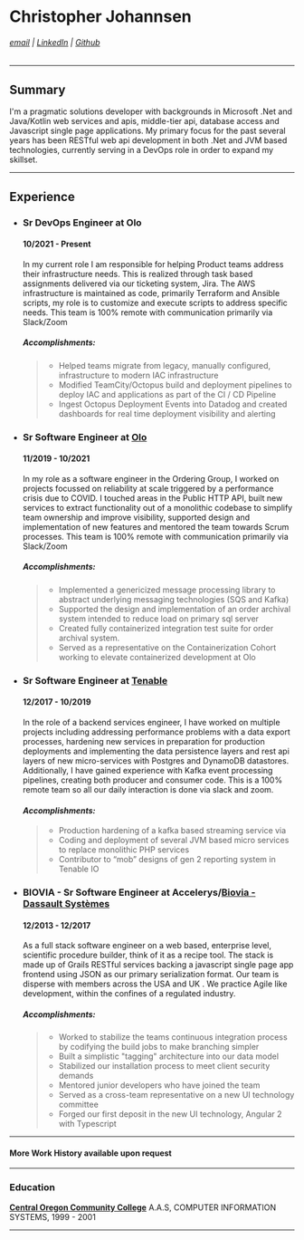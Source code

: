 # Christopher Johannsen
###### [email](mailto:chrisbjohannsen@gmail.com) | [LinkedIn](https://www.linkedin.com/in/christopherjohannsen/) | [Github](https://github.com/chrisbjohannsen)

---
## Summary

I'm a pragmatic solutions developer with backgrounds in Microsoft .Net 
and Java/Kotlin web services and apis, middle-tier api, database access 
and Javascript single page applications. 
My primary focus for the past several years has been RESTful 
web api development in both .Net and JVM based technologies,
currently serving in a DevOps role in order to expand my skillset.

---
## Experience

- ### Sr DevOps Engineer at Olo
  #### 10/2021 - Present
  In my current role I am responsible for helping Product teams address their infrastructure needs. This is realized through task based assignments delivered via our ticketing system, Jira. The AWS infrastructure is maintained as code, primarily Terraform and Ansible scripts, my role is to customize and execute scripts to address specific needs. This team is 100% remote with communication primarily via Slack/Zoom

  ##### *Accomplishments:*
  > * Helped teams migrate from legacy, manually configured, infrastructure to modern IAC infrastructure
  > * Modified TeamCity/Octopus build and deployment pipelines to deploy IAC and applications as part of the CI / CD Pipeline
  > * Ingest Octopus Deployment Events into Datadog and created dashboards for real time deployment visibility and alerting

- ### Sr Software Engineer at [Olo](https://www.olo.com)
  #### 11/2019 - 10/2021
  In my role as a software engineer in the Ordering Group, I worked on projects focussed on reliability at scale triggered by a performance crisis due to COVID. I touched areas in the Public HTTP API, built new services to extract functionality out of a monolithic codebase to simplify team ownership and improve visibility, supported design and implementation of new features and mentored the team towards Scrum processes. This team is 100% remote with communication primarily via Slack/Zoom

  ##### *Accomplishments:*

  > * Implemented a genericized message processing library to abstract underlying messaging technologies (SQS and Kafka)
  > * Supported the design and implementation of an order archival system intended to reduce load on primary sql server
  > * Created fully containerized integration test suite for order archival system.
  > * Served as a representative on the Containerization Cohort working to elevate containerized development at Olo

- ### Sr Software Engineer at [Tenable](https://www.tenable.io)
  #### 12/2017 - 10/2019
  In the role of a backend services engineer, I have worked on multiple projects including  addressing performance problems with a data export processes, hardening new services in preparation for production deployments and implementing the data persistence layers and rest api layers of new micro-services with Postgres and DynamoDB datastores. Additionally, I have gained experience with Kafka event processing pipelines, creating both producer and consumer code.  This is a 100% remote team so all our daily interaction is done via slack and zoom.

  #### *Accomplishments:*
  > * Production hardening of a kafka based streaming service via
  > * Coding and deployment of several JVM based micro services to replace monolithic PHP services
  > * Contributor to “mob” designs of gen 2 reporting system in Tenable IO

- ### BIOVIA - Sr Software Engineer at Accelerys/[Biovia - Dassault Systèmes](https://www.3ds.com/products-services/biovia/)
  #### 12/2013 - 12/2017
  As a full stack software engineer on a web based, enterprise level, scientific procedure builder, think of it as a recipe tool. The stack is made up of Grails RESTful services backing  a javascript single page app frontend using JSON as our primary serialization format. Our team is disperse with members across the USA and UK . We practice Agile like development, within the confines of a regulated industry.

  ##### *Accomplishments:*
  > - Worked to stabilize the teams continuous integration process by codifying the build jobs to make branching simpler
  > - Built a simplistic "tagging" architecture into our data model
  > - Stabilized our installation process to meet client security demands
  > - Mentored junior developers who have joined the team
  > - Served as a cross-team representative on a new UI technology committee
  > - Forged our first deposit in the new UI technology, Angular 2 with Typescript

---
#### More Work History available upon request

---
### Education

[**Central Oregon Community College**](https://cocc.edu)
A.A.S, COMPUTER INFORMATION SYSTEMS, 1999 - 2001

---